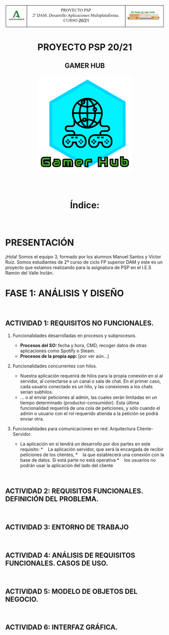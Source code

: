 <p align="center">
<img src="/resources/cabecera.png"/>
</p>

# <p align="center">PROYECTO PSP 20/21</p>

## <p align="center">GAMER HUB</p>

<p align="center">
<img src="/resources/gamerhublogo.png"/>
</p>


<br>
<br>


# <p align="center">Índice:</p>

<br>

# PRESENTACIÓN

¡Hola! Somos el equipo 3, formado por los alumnos Manuel Santos y Víctor Ruiz.
Somos estudiantes de 2º curso de ciclo FP superior DAM y este es un proyecto
que estamos realizando para la asignatura de PSP en el I.E.S Ramón del Valle Inclán.


# FASE 1: ANÁLISIS Y DISEÑO

<br>

## ACTIVIDAD 1: REQUISITOS NO FUNCIONALES.

1. Funcionalidades desarrolladas en procesos y subprocesos.
 
    - <b>Procesos del SO: </b>fecha y hora, CMD, recoger
    datos de otras aplicaciones como Spotify o Steam.
    - <b>Procesos de la propia app: </b>[por ver aún...]
  
2. Funcionalidades concurrentes con hilos.

    - Nuestra aplicación requerirá de hilos para la propia conexión en sí al servidor,
    al conectarse a un canal o sala de chat. En el primer caso, cada usuario conectado es un hilo,
    y las conexiones a los chats serían subhilos.
    - ... o al enviar peticiones al admin, las cuales 
    serán limitadas en un tiempo determinado (productor-consumidor). Esta última funcionalidad
    requerirá de una cola de peticiones, y sólo cuando el admin o usuario con el rol requerido
    atienda a la petición se podrá enviar otra.

3. Funcionalidades para comunicaciones en red: Arquitectura Cliente-Servidor.

    - La aplicación en sí tendrá un desarrollo por dos partes en este requisito:
         *&nbsp;&nbsp;&nbsp;&nbsp;La aplicación servidor, que será la encargada de recibir peticiones de los clientes, 
         *&nbsp;&nbsp;&nbsp;&nbsp;la que establecerá una conexión con la base de datos. Si está parte no está operativa
         *&nbsp;&nbsp;&nbsp;&nbsp;los usuarios no podrán usar la aplicación del lado del cliente
    




<br>


## ACTIVIDAD 2: REQUISITOS FUNCIONALES. DEFINICIÓN DEL PROBLEMA.


<br>


## ACTIVIDAD 3: ENTORNO DE TRABAJO


<br>


## ACTIVIDAD 4: ANÁLISIS DE REQUISITOS FUNCIONALES. CASOS DE USO.


<br> 


## ACTIVIDAD 5: MODELO DE OBJETOS DEL NEGOCIO.


<br>


## ACTIVIDAD 6: INTERFAZ GRÁFICA.
